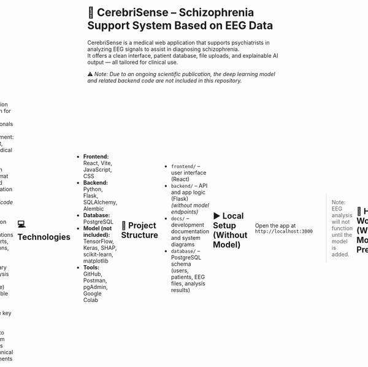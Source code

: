 
# 🧠 CerebriSense – Schizophrenia Support System Based on EEG Data

CerebriSense is a medical web application that supports psychiatrists in analyzing EEG signals to assist in diagnosing schizophrenia.  
It offers a clean interface, patient database, file uploads, and explainable AI output — all tailored for clinical use.

⚠️ *Note: Due to an ongoing scientific publication, the deep learning model and related backend code are not included in this repository.*

<div style="display: flex; align-items: center; gap: 10px; justify-content: center;">

<div style="display: flex; justify-content: center; gap: 10px; align-items: flex-start;">

  <div style="display: flex; flex-direction: column; gap: 10px;">
    <img src="https://github.com/user-attachments/assets/77b67fc9-9dd7-4c7a-b063-b704e5c3adc7" height="100px"/>
    <img src="https://github.com/user-attachments/assets/9e346240-d705-41b1-b620-06883338934f" height="100px"/>
  </div>

  <img src="https://github.com/user-attachments/assets/3123c063-d9c6-43c0-a374-1d1974ae5b3d" height="200px"/>

</div>



## 🧑‍⚕️ Key Features

- Secure registration and login for medical professionals
- Patient management: add, edit, view medical data
- EEG file upload in `.csv` format
- AI-based classification of EEG signals *(code hidden)*
- Report generation with visualizations (bar charts, predictions, SHAP insights)
- Temporary file analysis (outside database)
- Explainable AI using SHAP to visualize key feature impact
- Access to EEG exam protocols and technical requirements

## 💻 Technologies

- **Frontend:** React, Vite, JavaScript, CSS
- **Backend:** Python, Flask, SQLAlchemy, Alembic
- **Database:** PostgreSQL
- **Model (not included):** TensorFlow, Keras, SHAP, scikit-learn, matplotlib
- **Tools:** GitHub, Postman, pgAdmin, Google Colab

## 📁 Project Structure

- `frontend/` – user interface (React)
- `backend/` – API and app logic (Flask) *(without model endpoints)*
- `docs/` – development documentation and system diagrams
- `database/` – PostgreSQL schema (users, patients, EEG files, analysis results)

## ▶️ Local Setup (Without Model)

```bash
git clone https://github.com/agatoneq/CerebriSense.git
cd CerebriSense

# Backend setup
python -m venv venv
source venv/bin/activate  # or .\venv\Scripts\activate on Windows
pip install -r requirements.txt
python run.py

# Frontend setup
cd frontend
npm install
npm run dev
```

Open the app at `http://localhost:3000`

> Note: EEG analysis will not function until the model is added.

## 🧠 How It Works (When Model Is Present)

1. Doctor uploads EEG `.csv` file
2. System processes file into ERP format
3. Deep learning model classifies patient (healthy/schizophrenic)
4. SHAP explains prediction with key feature contributions
5. Report is generated and stored in PostgreSQL

*(Steps 2–5 are excluded in this version)*


## 📜 License

Academic engineering thesis.  
Model and publication-involved components excluded to maintain scientific integrity.
